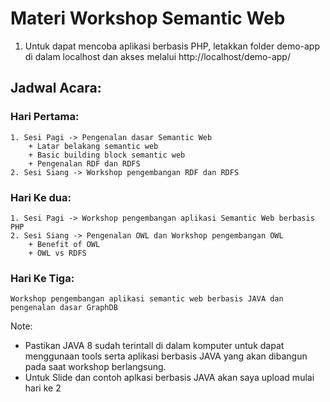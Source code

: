 # Materi Workshop Semantic Web
1. Untuk dapat mencoba aplikasi berbasis PHP, letakkan folder demo-app di dalam localhost dan akses melalui http://localhost/demo-app/

## Jadwal Acara:
### Hari Pertama:
	1. Sesi Pagi -> Pengenalan dasar Semantic Web
		+ Latar belakang semantic web
		+ Basic building block semantic web
		+ Pengenalan RDF dan RDFS
	2. Sesi Siang -> Workshop pengembangan RDF dan RDFS
### Hari Ke dua:
	1. Sesi Pagi -> Workshop pengembangan aplikasi Semantic Web berbasis PHP
	2. Sesi Siang -> Pengenalan OWL dan Workshop pengembangan OWL
		+ Benefit of OWL
		+ OWL vs RDFS
### Hari Ke Tiga:
	Workshop pengembangan aplikasi semantic web berbasis JAVA dan pengenalan dasar GraphDB

Note:
+ Pastikan JAVA 8 sudah terintall di dalam komputer untuk dapat menggunaan tools serta aplikasi berbasis JAVA yang akan dibangun pada saat workshop berlangsung.
+ Untuk Slide dan contoh aplkasi berbasis JAVA akan saya upload mulai hari ke 2